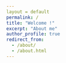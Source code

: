 ```yaml
---
layout = default
permalink: /
title: "Welcome !"
excerpt: "About me"
author_profile: true
redirect_from: 
  - /about/
  - /about.html
---
```


